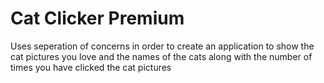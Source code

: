 # Cat Clicker Premium
Uses seperation of concerns in order to create an application to show the cat pictures you love and the names of the cats along with the number of times you have clicked the cat pictures
